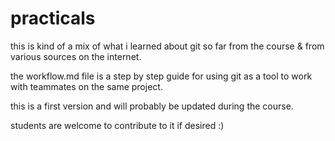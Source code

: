 # practicals

this is kind of a mix of what i learned about git so far from the course & from various sources on the internet.

the workflow.md file is a step by step guide for using git as a tool to work  with teammates on the same project.

this is a  first version and will probably be updated during the course.

students are welcome to contribute to it if desired  :)
